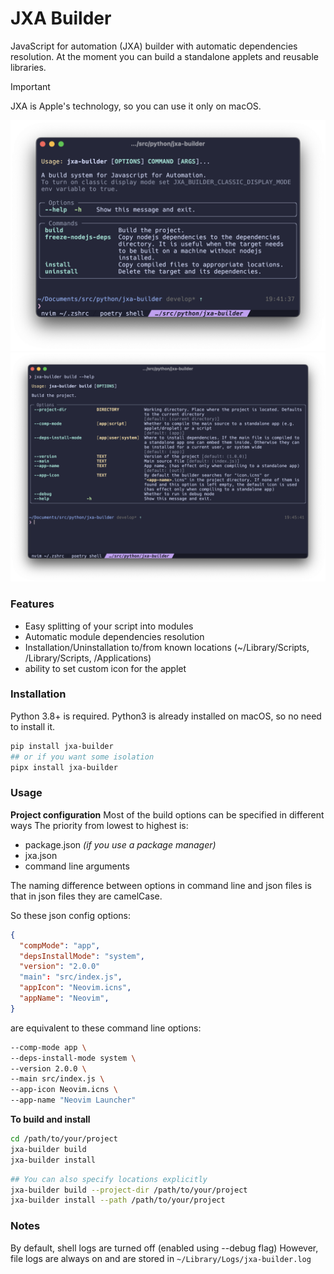 # JXA Builder

JavaScript for automation (JXA) builder with automatic dependencies resolution.
At the moment you can build a standalone applets and reusable libraries.

> [!IMPORTANT]
> JXA is Apple's technology, so you can use it only on macOS.

![screenshot](screenshot.png)
![screenshot](screenshot2.png)

### Features

- Easy splitting of your script into modules
- Automatic module dependencies resolution
- Installation/Uninstallation to/from known locations (~/Library/Scripts, /Library/Scripts, /Applications)
- ability to set custom icon for the applet

### Installation

Python 3.8+ is required.
Python3 is already installed on macOS, so no need to install it.

```bash
pip install jxa-builder
## or if you want some isolation
pipx install jxa-builder
```

### Usage

**Project configuration**
Most of the build options can be specified in different ways
The priority from lowest to highest is:

- package.json _(if you use a package manager)_
- jxa.json
- command line arguments

The naming difference between options in command line and json files is that in json files they are camelCase.

So these json config options:

```json
{
  "compMode": "app",
  "depsInstallMode": "system",
  "version": "2.0.0"
  "main": "src/index.js",
  "appIcon": "Neovim.icns",
  "appName": "Neovim",
}
```

are equivalent to these command line options:

```bash
--comp-mode app \
--deps-install-mode system \
--version 2.0.0 \
--main src/index.js \
--app-icon Neovim.icns \
--app-name "Neovim Launcher"
```

**To build and install**

```bash
cd /path/to/your/project
jxa-builder build
jxa-builder install
```

```bash
## You can also specify locations explicitly
jxa-builder build --project-dir /path/to/your/project
jxa-builder install --path /path/to/your/project
```

### Notes

By default, shell logs are turned off (enabled using --debug flag)
However, file logs are always on and are stored in
`~/Library/Logs/jxa-builder.log`
